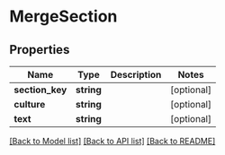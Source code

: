 # MergeSection

## Properties
Name | Type | Description | Notes
------------ | ------------- | ------------- | -------------
**section_key** | **string** |  | [optional] 
**culture** | **string** |  | [optional] 
**text** | **string** |  | [optional] 

[[Back to Model list]](../README.md#documentation-for-models) [[Back to API list]](../README.md#documentation-for-api-endpoints) [[Back to README]](../README.md)


